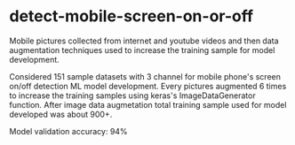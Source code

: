 # detect-mobile-screen-on-or-off

Mobile pictures collected from internet and youtube videos and then data augmentation techniques used to increase the training sample for model development.

Considered 151 sample datasets with 3 channel for mobile phone's screen on/off detection ML model development.  Every pictures augmented 6 times to increase the training samples using keras's ImageDataGenerator function. After image data augmetation total training sample used for model developed was about 900+.

Model validation accuracy: 94%
